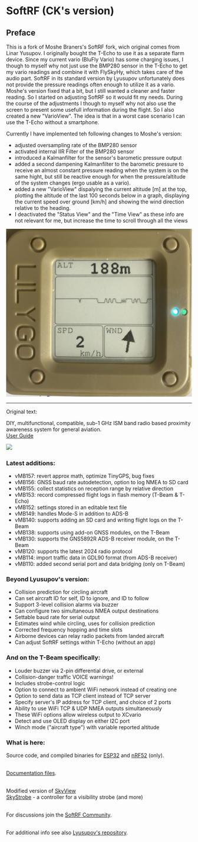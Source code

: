 # SoftRF (CK's version)


## Preface

This is a fork of Moshe Braners's SoftRF fork, wich original comes from Linar Yusupov.
I originally bought the T-Echo to use it as a separate flarm device. Since my current vario (BluFly Vario) has some charging issues, I though to myself why not just use the BMP280 sensor in the T-Echo to get my vario readings and combine it with FlySkyHy, which takes care of the audio part. SoftRF in its standard version by Lyusupov unfortunately does not provide the pressure readings often enough to utilize it as a vario. Moshe's version fixed that a bit, but I still wanted a cleaner and faster reading. So I started on adjusting SoftRF so it would fit my needs. During the course of the adjustments I though to myself why not also use the screen to present some usefull information during the flight. So I also created a new "VarioView". The idea is that in a worst case scenario I can use the T-Echo without a smartphone.

Currently I have implemented teh following changes to Moshe's version:

- adjusted oversampling rate of the BMP280 sensor
- activated internal IIR Filter of the BMP280 sensor
- introduced a Kalmanfilter for the sensor's barometic pressure output
- added a second dampening Kalmanfilter to the barometic pressure to receive an almost constant pressure reading when the system is on the same hight, but still be reactive enough for when the pressure/altitude of the system changes (ergo usable as a vario).
- added a new "VarioView" dispalying the current altitude [m] at the top, plotting the altitude of the last 100 seconds below in a graph, displaying the current speed over ground [km/h] and showing the wind direction relative to the heading.
- I deactivated the "Status View" and the "Time View" as these info are not relevant for me, but increase the time to scroll through all the views

<p><img src="https://github.com/klucon2/SoftRF/blob/master/software/firmware/documentation/VarioView.JPG"></p>

------------------------------
Original text:

DIY, multifunctional, compatible, sub-1 GHz ISM band radio based proximity awareness system for general aviation.
<br>
[User Guide](https://github.com/moshe-braner/SoftRF/blob/master/software/firmware/documentation/SoftRF_MB_user_guide.txt)
<br>

<p><img src="https://github.com/moshe-braner/SoftRF/blob/master/software/firmware/documentation/T-Beam_MB149_.jpg"></p>

### Latest additions:

* vMB157: revert approx math, optimize TinyGPS, bug fixes
* vMB156: GNSS baud rate autodetection, option to log NMEA to SD card
* vMB155: collect statistics on reception range by relative direction 
* vMB153: record compressed flight logs in flash memory (T-Beam & T-Echo)
* vMB152: settings stored in an editable text file
* vMB149: handles Mode-S in addition to ADS-B
* vMB140: supports adding an SD card and writing flight logs on the T-Beam
* vMB138: supports using add-on GNSS modules, on the T-Beam
* vMB130: supports the GNS5892R ADS-B receiver module, on the T-Beam
* vMB120: supports the latest 2024 radio protocol
* vMB114: import traffic data in GDL90 format (from ADS-B receiver)
* vMB110: added second serial port and data bridging (only on T-Beam)

### Beyond Lyusupov's version:

* Collision prediction for circling aircraft
* Can set aircraft ID for self, ID to ignore, and ID to follow
* Support 3-level collision alarms via buzzer
* Can configure two simultaneous NMEA output destinations
* Settable baud rate for serial output
* Estimates wind while circling, uses for collision prediction
* Corrected frequency hopping and time slots
* Airborne devices can relay radio packets from landed aircraft
* Can adjust SoftRF settings within T-Echo (without an app)

### And on the T-Beam specifically: 

* Louder buzzer via 2-pin differential drive, or external
* Collision-danger traffic VOICE warnings!
* Includes strobe-control logic
* Option to connect to ambient WiFi network instead of creating one
* Option to send data as TCP client instead of TCP server
* Specify server's IP address for TCP client, and choice of 2 ports
* Ability to use WiFi TCP & UDP NMEA outputs simultaneously
* These WiFi options allow wireless output to XCvario
* Detect and use OLED display on either I2C port
* Winch mode ("aircraft type") with variable reported altitude

### What is here:

Source code, and compiled binaries for [ESP32](https://github.com/moshe-braner/SoftRF/tree/master/software/firmware/binaries/ESP32/SoftRF) and [nRF52](https://github.com/moshe-braner/SoftRF/tree/master/software/firmware/binaries/nRF52840/SoftRF/MassStorage) (only).
<br>
<br>

[Documentation files](https://github.com/moshe-braner/SoftRF/tree/master/software/firmware/documentation).
<br>
<br>

Modified version of [SkyView](https://github.com/moshe-braner/SoftRF/tree/master/software/firmware/binaries/ESP32/SkyView)
<br>
[SkyStrobe](https://github.com/moshe-braner/SoftRF/tree/master/software/firmware/binaries/ESP32/SkyStrobe) - a controller for a visibility strobe (and more)
<br>
<br>

For discussions join the [SoftRF Community](https://groups.google.com/g/softrf_community).
<br>
<br>

For additional info see also [Lyusupov's repository](https://github.com/lyusupov/SoftRF).


